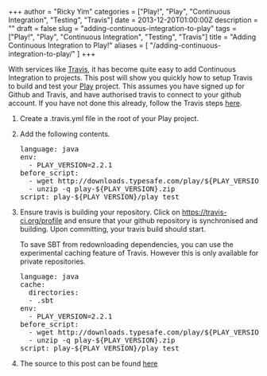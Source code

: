 +++
author = "Ricky Yim"
categories = ["Play!", "Play", "Continuous Integration", "Testing", "Travis"]
date = 2013-12-20T01:00:00Z
description = ""
draft = false
slug = "adding-continuous-integration-to-play"
tags = ["Play!", "Play", "Continuous Integration", "Testing", "Travis"]
title = "Adding Continuous Integration to Play!"
aliases = [
    "/adding-continuous-integration-to-play/"
]
+++

<p>With services like <a href="http://travis-ci.org">Travis</a>, it has become quite easy to add Continuous Integration to projects. This post will show you quickly how to setup Travis to build and test your <a href="http://www.playframework.org">Play</a> project. This assumes you have signed up for Github and Travis, and have authorised travis to connect to your github account. If you have not done this already, follow the Travis steps <a href="http://about.travis-ci.org/docs/user/getting-started/">here</a>.
</p>


<ol>
<li>Create a .travis.yml file in the root of your Play project.</li>
<li><p>Add the following contents.</p>
<pre class="prettyprint linenums prettyprinted">language: java
env:
  - PLAY_VERSION=2.2.1
before_script:
  - wget http://downloads.typesafe.com/play/${PLAY_VERSION}/play-${PLAY_VERSION}.zip
  - unzip -q play-${PLAY_VERSION}.zip
script: play-${PLAY_VERSION}/play test
</pre>
<li>

<p>Ensure travis is building your repository. Click on <a href="https://travis-ci.org/profile">https://travis-ci.org/profile</a> and ensure that your github repository is synchronised and building. Upon committing, your travis build should start.<p>

<p> To save SBT from redownloading dependencies, you can use the experimental caching feature of Travis. However this is only available for private repositories. </p> 

<pre class="prettyprint linenums prettyprinted">language: java
cache:
  directories:
  - .sbt
env:
  - PLAY_VERSION=2.2.1
before_script:
  - wget http://downloads.typesafe.com/play/${PLAY_VERSION}/play-${PLAY_VERSION}.zip
  - unzip -q play-${PLAY_VERSION}.zip
script: play-${PLAY_VERSION}/play test
</pre>
</li>
<li><p>The source to this post can be found <a href="https://github.com/codingricky/sample-play-with-travis">here</a></li>
</ol>

<p></p>